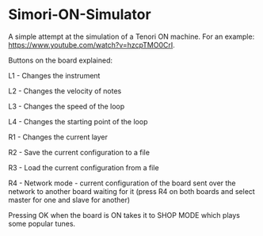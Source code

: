 # Simori-ON-Simulator
A simple attempt at the simulation of a Tenori ON machine. For an example: https://www.youtube.com/watch?v=hzcpTMO0CrI.

Buttons on the board explained:

L1 - Changes the instrument

L2 - Changes the velocity of notes

L3 - Changes the speed of the loop

L4 - Changes the starting point of the loop

R1 - Changes the current layer

R2 - Save the current configuration to a file

R3 - Load the current configuration from a file

R4 - Network mode - current configuration of the board sent over the network to another board waiting for it (press R4 on
both boards and select master for one and slave for another)

Pressing OK when the board is ON takes it to SHOP MODE which plays some popular tunes.
